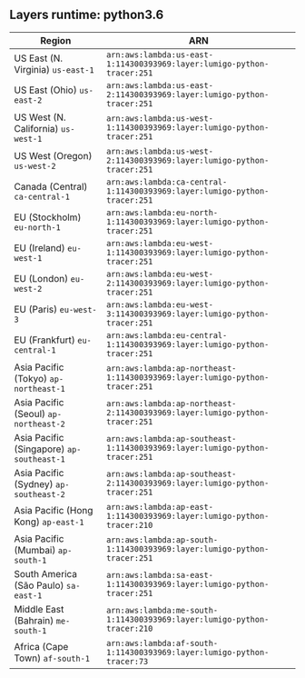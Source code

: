 Layers runtime: python3.6
----
| Region | ARN |
| --- | --- |
|US East (N. Virginia)  `us-east-1`|`arn:aws:lambda:us-east-1:114300393969:layer:lumigo-python-tracer:251`|
|US East (Ohio)  `us-east-2`|`arn:aws:lambda:us-east-2:114300393969:layer:lumigo-python-tracer:251`|
|US West (N. California)  `us-west-1`|`arn:aws:lambda:us-west-1:114300393969:layer:lumigo-python-tracer:251`|
|US West (Oregon)  `us-west-2`|`arn:aws:lambda:us-west-2:114300393969:layer:lumigo-python-tracer:251`|
|Canada (Central)  `ca-central-1`|`arn:aws:lambda:ca-central-1:114300393969:layer:lumigo-python-tracer:251`|
|EU (Stockholm)  `eu-north-1`|`arn:aws:lambda:eu-north-1:114300393969:layer:lumigo-python-tracer:251`|
|EU (Ireland)  `eu-west-1`|`arn:aws:lambda:eu-west-1:114300393969:layer:lumigo-python-tracer:251`|
|EU (London)  `eu-west-2`|`arn:aws:lambda:eu-west-2:114300393969:layer:lumigo-python-tracer:251`|
|EU (Paris)  `eu-west-3`|`arn:aws:lambda:eu-west-3:114300393969:layer:lumigo-python-tracer:251`|
|EU (Frankfurt)  `eu-central-1`|`arn:aws:lambda:eu-central-1:114300393969:layer:lumigo-python-tracer:251`|
|Asia Pacific (Tokyo)  `ap-northeast-1`|`arn:aws:lambda:ap-northeast-1:114300393969:layer:lumigo-python-tracer:251`|
|Asia Pacific (Seoul)  `ap-northeast-2`|`arn:aws:lambda:ap-northeast-2:114300393969:layer:lumigo-python-tracer:251`|
|Asia Pacific (Singapore)  `ap-southeast-1`|`arn:aws:lambda:ap-southeast-1:114300393969:layer:lumigo-python-tracer:251`|
|Asia Pacific (Sydney)  `ap-southeast-2`|`arn:aws:lambda:ap-southeast-2:114300393969:layer:lumigo-python-tracer:251`|
|Asia Pacific (Hong Kong)  `ap-east-1`|`arn:aws:lambda:ap-east-1:114300393969:layer:lumigo-python-tracer:210`|
|Asia Pacific (Mumbai)  `ap-south-1`|`arn:aws:lambda:ap-south-1:114300393969:layer:lumigo-python-tracer:251`|
|South America (São Paulo)  `sa-east-1`|`arn:aws:lambda:sa-east-1:114300393969:layer:lumigo-python-tracer:251`|
|Middle East (Bahrain)  `me-south-1`|`arn:aws:lambda:me-south-1:114300393969:layer:lumigo-python-tracer:210`|
|Africa (Cape Town)  `af-south-1`|`arn:aws:lambda:af-south-1:114300393969:layer:lumigo-python-tracer:73`|
